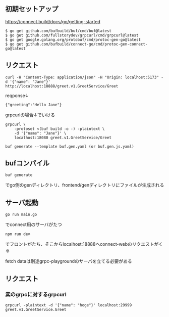 ## 初期セットアップ
https://connect.build/docs/go/getting-started

```shell
$ go get github.com/bufbuild/buf/cmd/buf@latest
$ go get github.com/fullstorydev/grpcurl/cmd/grpcurl@latest
$ go get google.golang.org/protobuf/cmd/protoc-gen-go@latest
$ go get github.com/bufbuild/connect-go/cmd/protoc-gen-connect-go@latest
```

## リクエスト
```shell
curl -H "Content-Type: application/json" -H "Origin: localhost:5173" -d '{"name": "Jane"}' http://localhost:18888/greet.v1.GreetService/Greet
```
reqponse↓
```shell
{"greeting":"Hello Jane"}
```

grpcurlの場合↓でいける
```shell
grpcurl \
    -protoset <(buf build -o -) -plaintext \
    -d '{"name": "Jane"}' \
    localhost:18080 greet.v1.GreetService/Greet
```

```shell
buf generate --template buf.gen.yaml (or buf.gen.js.yaml)
```

## bufコンパイル
```shell
buf generate
```
でgo側のgenディレクトリ、frontend/genディレクトリにファイルが生成される

## サーバ起動
```shell
go run main.go
```
でconnect用のサーバがたつ

```shell
npm run dev
```
でフロントがたち、そこからlocalhost:18888へconnect-webのリクエストがくる

fetch dataは別途grpc-playgroundのサーバを立てる必要がある

## リクエスト
### 素のgrpcに対するgrpcurl
```shell
grpcurl -plaintext -d '{"name": "hoge"}' localhost:29999 greet.v1.GreetService.Greet
```
